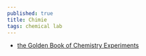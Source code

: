 ```yaml
---
published: true
title: Chimie
tags: chemical lab
---
```

- [the Golden Book of Chemistry Experiments](https://news.ycombinator.com/item?id=31689138)
